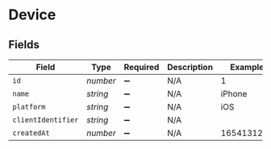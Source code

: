 # Device


## Fields

| Field              | Type               | Required           | Description        | Example            |
| ------------------ | ------------------ | ------------------ | ------------------ | ------------------ |
| `id`               | *number*           | :heavy_minus_sign: | N/A                | 1                  |
| `name`             | *string*           | :heavy_minus_sign: | N/A                | iPhone             |
| `platform`         | *string*           | :heavy_minus_sign: | N/A                | iOS                |
| `clientIdentifier` | *string*           | :heavy_minus_sign: | N/A                |                    |
| `createdAt`        | *number*           | :heavy_minus_sign: | N/A                | 1654131230         |